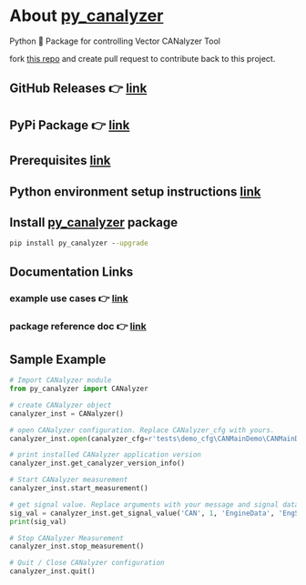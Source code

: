 # About [py_canalyzer](https://github.com/chaitu-ycr/py_canalyzer)

Python 🐍 Package for controlling Vector CANalyzer Tool

fork [this repo](https://github.com/chaitu-ycr/py_canalyzer/fork) and create pull request to contribute back to this project.

## GitHub Releases 👉 [link](https://github.com/chaitu-ycr/py_canalyzer/releases)

## PyPi Package 👉 [link](https://pypi.org/project/py_canalyzer/)

## Prerequisites [link](https://chaitu-ycr.github.io/py_canalyzer/002_prerequisites/)

## Python environment setup instructions [link](https://chaitu-ycr.github.io/py_canalyzer/003_environment_setup/)

## Install [py_canalyzer](https://pypi.org/project/py_canalyzer/) package

```bat
pip install py_canalyzer --upgrade
```

## Documentation Links

### example use cases 👉 [link](https://chaitu-ycr.github.io/py_canalyzer/004_usage/)

### package reference doc 👉 [link](https://chaitu-ycr.github.io/py_canalyzer/999_reference/)

## Sample Example

```python
# Import CANalyzer module
from py_canalyzer import CANalyzer

# create CANalyzer object
canalyzer_inst = CANalyzer()

# open CANalyzer configuration. Replace CANalyzer_cfg with yours.
canalyzer_inst.open(canalyzer_cfg=r'tests\demo_cfg\CANMainDemo\CANMainDemo.cfg')

# print installed CANalyzer application version
canalyzer_inst.get_canalyzer_version_info()

# Start CANalyzer measurement
canalyzer_inst.start_measurement()

# get signal value. Replace arguments with your message and signal data.
sig_val = canalyzer_inst.get_signal_value('CAN', 1, 'EngineData', 'EngSpeed')
print(sig_val)

# Stop CANalyzer Measurement
canalyzer_inst.stop_measurement()

# Quit / Close CANalyzer configuration
canalyzer_inst.quit()
```
